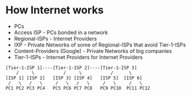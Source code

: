 #                  How Internet works

* PCs
* Access ISP - PCs bonded in a network
* Regional-ISPs - Internet Providers
* IXP - Private Networks of some of Regional-ISPs that avoid Tier-1-ISPs
* Content-Providers (Google) - Private Networks of big companies
* Tier-1-ISPs - Internet Providers for Internet Providers

```
[Tier-1-ISP 1]----[Tier-1-ISP 2]----[Tier-1-ISP 3]
    /     \           /     \           /      \
[ISP 1] [ISP 2]   [ISP 3] [ISP 4]   [ISP 5]  [ISP 6]
 /   \   /   \     /   \   /   \     /   \     /   \ 
PC1 PC2 PC3 PC4   PC5 PC6 PC7 PC8   PC9 PC10  PC11 PC12
```